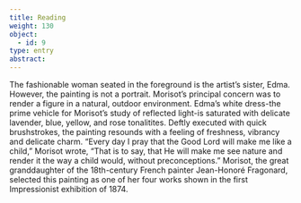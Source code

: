 ```yaml
---
title: Reading
weight: 130
object:
  - id: 9
type: entry
abstract:
---
```


The fashionable woman seated in the foreground is the artist’s sister, Edma. However, the painting is not a portrait. Morisot’s principal concern was to render a figure in a natural, outdoor environment. Edma’s white dress-the prime vehicle for Morisot’s study of reflected light-is saturated with delicate lavender, blue, yellow, and rose tonalitites. Deftly executed with quick brushstrokes, the painting resounds with a feeling of freshness, vibrancy and delicate charm. “Every day I pray that the Good Lord will make me like a child,” Morisot wrote, “That is to say, that He will make me see nature and render it the way a child would, without preconceptions.” Morisot, the great granddaughter of the 18th-century French painter Jean-Honoré Fragonard, selected this painting as one of her four works shown in the first Impressionist exhibition of 1874.
